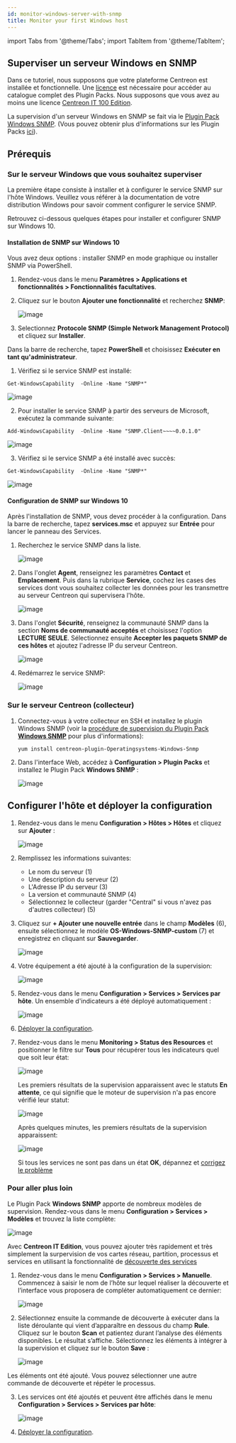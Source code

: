 ```yaml
---
id: monitor-windows-server-with-snmp
title: Monitor your first Windows host
---
```

import Tabs from '@theme/Tabs';
import TabItem from '@theme/TabItem';

## Superviser un serveur Windows en SNMP

Dans ce tutoriel, nous supposons que votre plateforme Centreon est installée et fonctionnelle. Une [licence](../administration/licenses) est nécessaire pour accéder au catalogue complet des Plugin Packs. Nous supposons que vous avez au moins une licence [Centreon IT 100 Edition](IT100).

La supervision d'un serveur Windows en SNMP se fait via le [Plugin Pack Windows SNMP](../integrations/plugin-packs/procedures/operatingsystems-windows-snmp). (Vous pouvez obtenir plus d'informations sur les Plugin Packs [ici](../monitoring/pluginpacks)). 

## Prérequis

### Sur le serveur Windows que vous souhaitez superviser

La première étape consiste à installer et à configurer le service SNMP sur l'hôte Windows.
Veuillez vous référer à la documentation de votre distribution Windows pour savoir comment configurer le service SNMP.

Retrouvez ci-dessous quelques étapes pour installer et configurer SNMP sur Windows 10.

#### Installation de SNMP sur Windows 10

Vous avez deux options : installer SNMP en mode graphique ou installer SNMP via PowerShell.

<Tabs groupId="sync">
<TabItem value="En accédant aux Paramètres Windows" label="En accédant aux Paramètres Windows">

1. Rendez-vous dans le menu **Paramètres > Applications et fonctionnalités > Fonctionnalités facultatives**.

2. Cliquez sur le bouton **Ajouter une fonctionnalité** et recherchez **SNMP**:

	![image](../assets/getting-started/prise_en_main_windows_snmp_4.png)

3. Selectionnez **Protocole SNMP (Simple Network Management Protocol)** et cliquez sur **Installer**.

</TabItem>
<TabItem value=" Avec Windows PowerShell" label=" Avec Windows PowerShell">

Dans la barre de recherche, tapez **PowerShell** et choisissez **Exécuter en tant qu'administrateur**.

1. Vérifiez si le service SNMP est installé:

```shell
Get-WindowsCapability  -Online -Name "SNMP*"
```

   ![image](../assets/getting-started/prise_en_main_windows_snmp_1.png)

2. Pour installer le service SNMP à partir des serveurs de Microsoft, exécutez la commande suivante:

```shell
Add-WindowsCapability  -Online -Name "SNMP.Client~~~~0.0.1.0"
```

   ![image](../assets/getting-started/prise_en_main_windows_snmp_2.png)

3. Vérifiez si le service SNMP a été installé avec succès:

```shell
Get-WindowsCapability  -Online -Name "SNMP*"
```

   ![image](../assets/getting-started/prise_en_main_windows_snmp_3.png)

</TabItem>
</Tabs>

#### Configuration de SNMP sur Windows 10

Après l'installation de SNMP, vous devez procéder à la configuration.
Dans la barre de recherche, tapez **services.msc** et appuyez sur **Entrée** pour lancer le panneau des Services.

1. Recherchez le service SNMP dans la liste.

	![image](../assets/getting-started/prise_en_main_windows_snmp_7.png)

2. Dans l'onglet **Agent**, renseignez les paramètres **Contact** et **Emplacement**. Puis dans la rubrique **Service**, cochez les cases des services dont vous souhaitez collecter les données pour les transmettre au serveur Centreon qui supervisera l'hôte.

	![image](../assets/getting-started/prise_en_main_windows_snmp_6.png)

3. Dans l'onglet **Sécurité**, renseignez la communauté SNMP dans la section **Noms de communauté acceptés** et choisissez l'option **LECTURE SEULE**.
Sélectionnez ensuite **Accepter les paquets SNMP de ces hôtes** et ajoutez l'adresse IP du serveur Centreon.

   ![image](../assets/getting-started/prise_en_main_windows_snmp_8.png)

4. Redémarrez le service SNMP:

	![image](../assets/getting-started/prise_en_main_windows_snmp_5.png)

### Sur le serveur Centreon (collecteur)

1. Connectez-vous à votre collecteur en SSH et installez le plugin Windows SNMP (voir la [procédure de supervision du Plugin Pack **Windows SNMP**](../integrations/plugin-packs/procedures/operatingsystems-windows-snmp) pour plus d'informations):

   ```shell
   yum install centreon-plugin-Operatingsystems-Windows-Snmp
   ```

2. Dans l'interface Web, accédez à **Configuration > Plugin Packs** et installez le Plugin Pack **Windows SNMP** :

   ![image](../assets/getting-started/prise_en_main_windows_snmp_10.gif)

## Configurer l'hôte et déployer la configuration

1. Rendez-vous dans le menu **Configuration > Hôtes > Hôtes** et cliquez sur **Ajouter** :

	![image](../assets/getting-started/prise_en_main_windows_snmp_11.gif)

2. Remplissez les informations suivantes:

   * Le nom du serveur (1)
   * Une description du serveur (2)
   * L'Adresse IP du serveur (3)
   * La version et communauté SNMP (4)
   * Sélectionnez le collecteur (garder "Central" si vous n'avez pas d'autres collecteur) (5)

3. Cliquez sur **+ Ajouter une nouvelle entrée** dans le champ **Modèles** (6), ensuite sélectionnez le modèle **OS-Windows-SNMP-custom** (7) et enregistrez en cliquant sur **Sauvegarder**.

   ![image](../assets/getting-started/prise_en_main_windows_snmp_12.png)

4. Votre équipement a été ajouté à la configuration de la supervision:

   ![image](../assets/getting-started/prise_en_main_windows_snmp_13.png)

5. Rendez-vous dans le menu **Configuration > Services > Services par hôte**. Un ensemble d'indicateurs a été déployé automatiquement :

   ![image](../assets/getting-started/prise_en_main_windows_snmp_14.gif)

6. [Déployer la configuration](first-supervision#deploying-a-configuration).

7. Rendez-vous dans le menu **Monitoring > Status des Resources** et positionner le filtre sur **Tous** pour récupérer tous les indicateurs quel que soit leur état:

	![image](../assets/getting-started/quick_start_windows_snmp_15.png)

   Les premiers résultats de la supervision apparaissent avec le statuts **En attente**, ce qui signifie que le moteur de supervision n'a pas encore vérifié leur statut:

   ![image](../assets/getting-started/prise_en_main_windows_snmp_15.png)

   Après quelques minutes, les premiers résultats de la supervision apparaissent:

   ![image](../assets/getting-started/prise_en_main_windows_snmp_16.png)

   Si tous les services ne sont pas dans un état **OK**, dépannez et [corrigez le problème](../integrations/plugin-packs/tutorials/troubleshooting-plugins)

### Pour aller plus loin

Le Plugin Pack **Windows SNMP** apporte de nombreux modèles de supervision. Rendez-vous dans le menu  **Configuration > Services > Modèles** et trouvez la liste complète:

   ![image](../assets/getting-started/prise_en_main_windows_snmp_18.png)

Avec **Centreon IT Edition**, vous pouvez ajouter très rapidement et très simplement la surpervision de vos cartes réseau, partition, processus et services en utilisant la fonctionnalité de [découverte des services](../monitoring/discovery/services-discovery)

1. Rendez-vous dans le menu **Configuration > Services > Manuelle**. Commencez à saisir le nom de l’hôte sur lequel réaliser la découverte et l’interface vous proposera de compléter automatiquement ce dernier:

	![image](../assets/getting-started/prise_en_main_windows_snmp_19.png)

2. Sélectionnez ensuite la commande de découverte à exécuter dans la liste déroulante qui vient d’apparaître en dessous du champ **Rule**. Cliquez sur le bouton **Scan** et patientez durant l’analyse des éléments disponibles. Le résultat s’affiche. Sélectionnez les éléments à intégrer à la supervision et cliquez sur le bouton **Save** :

	![image](../assets/getting-started/prise_en_main_windows_snmp_20.png)

Les éléments ont été ajouté. Vous pouvez sélectionner une autre commande de découverte et répéter le processus.

3. Les services ont été ajoutés et peuvent être affichés dans le menu **Configuration > Services > Services par hôte**:

	![image](../assets/getting-started/prise_en_main_windows_snmp_21.png)

4. [Déployer la configuration](first-supervision#deploying-a-configuration).
	
